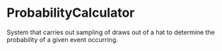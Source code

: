 # ProbabilityCalculator
System that carries out sampling of draws out of a hat to determine the probability of a given event occurring.
